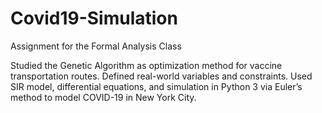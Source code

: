# Covid19-Simulation

Assignment for the Formal Analysis Class

Studied the Genetic Algorithm as optimization method for vaccine transportation routes. Defined real-world variables and constraints. Used SIR model, differential equations, and simulation in Python 3 via Euler’s method to model COVID-19 in New York City.
